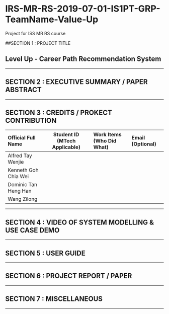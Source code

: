 # IRS-MR-RS-2019-07-01-IS1PT-GRP-TeamName-Value-Up
 Project for ISS MR RS course

##SECTION 1 : PROJECT TITLE
## Level Up - Career Path Recommendation System

---
## SECTION 2 : EXECUTIVE SUMMARY / PAPER ABSTRACT


---
## SECTION 3 : CREDITS / PROKECT CONTRIBUTION

| Official Full Name  | Student ID (MTech Applicable)  | Work Items (Who Did What) | Email (Optional) |
| :------------ |:---------------:| :-----| :-----|
| Alfred Tay Wenjie | | | |
| Kenneth Goh Chia Wei | | | |
| Dominic Tan Heng Han | | | |
| Wang Zilong | | | |

---
## SECTION 4 : VIDEO OF SYSTEM MODELLING & USE CASE DEMO

---
## SECTION 5 : USER GUIDE

---
## SECTION 6 : PROJECT REPORT / PAPER

---
## SECTION 7 : MISCELLANEOUS

---